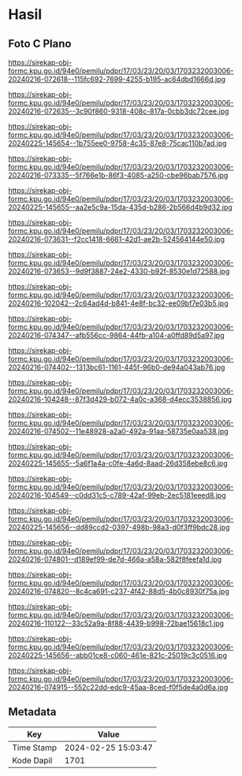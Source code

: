 # Hasil

## Foto C Plano

https://sirekap-obj-formc.kpu.go.id/94e0/pemilu/pdpr/17/03/23/20/03/1703232003006-20240216-072618--115fc692-7699-4255-b195-ac64dbd1666d.jpg

https://sirekap-obj-formc.kpu.go.id/94e0/pemilu/pdpr/17/03/23/20/03/1703232003006-20240216-072635--3c90f860-9318-408c-817a-0cbb3dc72cee.jpg

https://sirekap-obj-formc.kpu.go.id/94e0/pemilu/pdpr/17/03/23/20/03/1703232003006-20240225-145654--1b755ee0-9758-4c35-87e8-75cac110b7ad.jpg

https://sirekap-obj-formc.kpu.go.id/94e0/pemilu/pdpr/17/03/23/20/03/1703232003006-20240216-073335--5f766e1b-86f3-4085-a250-cbe96bab7576.jpg

https://sirekap-obj-formc.kpu.go.id/94e0/pemilu/pdpr/17/03/23/20/03/1703232003006-20240225-145655--aa2e5c9a-15da-435d-b286-2b566d4b9d32.jpg

https://sirekap-obj-formc.kpu.go.id/94e0/pemilu/pdpr/17/03/23/20/03/1703232003006-20240216-073631--f2cc1418-6661-42d1-ae2b-524564144e50.jpg

https://sirekap-obj-formc.kpu.go.id/94e0/pemilu/pdpr/17/03/23/20/03/1703232003006-20240216-073653--9d9f3887-24e2-4330-b92f-8530e1d72588.jpg

https://sirekap-obj-formc.kpu.go.id/94e0/pemilu/pdpr/17/03/23/20/03/1703232003006-20240216-102042--2c64ad4d-b841-4e8f-bc32-ee09bf7e03b5.jpg

https://sirekap-obj-formc.kpu.go.id/94e0/pemilu/pdpr/17/03/23/20/03/1703232003006-20240216-074347--afb556cc-9864-44fb-a104-a0ffd89d5a97.jpg

https://sirekap-obj-formc.kpu.go.id/94e0/pemilu/pdpr/17/03/23/20/03/1703232003006-20240216-074402--1313bc61-1161-445f-96b0-de94a043ab76.jpg

https://sirekap-obj-formc.kpu.go.id/94e0/pemilu/pdpr/17/03/23/20/03/1703232003006-20240216-104248--87f3d429-b072-4a0c-a368-d4ecc3538856.jpg

https://sirekap-obj-formc.kpu.go.id/94e0/pemilu/pdpr/17/03/23/20/03/1703232003006-20240216-074502--11e48928-a2a0-492a-91aa-58735e0aa538.jpg

https://sirekap-obj-formc.kpu.go.id/94e0/pemilu/pdpr/17/03/23/20/03/1703232003006-20240225-145655--5a6f1a4a-c0fe-4a6d-8aad-26d358ebe8c6.jpg

https://sirekap-obj-formc.kpu.go.id/94e0/pemilu/pdpr/17/03/23/20/03/1703232003006-20240216-104549--c0dd31c5-c789-42af-99eb-2ec5181eeed8.jpg

https://sirekap-obj-formc.kpu.go.id/94e0/pemilu/pdpr/17/03/23/20/03/1703232003006-20240225-145656--dd89ccd2-0397-498b-98a3-d0f3ff9bdc28.jpg

https://sirekap-obj-formc.kpu.go.id/94e0/pemilu/pdpr/17/03/23/20/03/1703232003006-20240216-074801--d189ef99-de7d-466a-a58a-582f8feefa1d.jpg

https://sirekap-obj-formc.kpu.go.id/94e0/pemilu/pdpr/17/03/23/20/03/1703232003006-20240216-074820--8c4ca691-c237-4f42-88d5-4b0c8930f75a.jpg

https://sirekap-obj-formc.kpu.go.id/94e0/pemilu/pdpr/17/03/23/20/03/1703232003006-20240216-110122--33c52a9a-8f88-4439-b998-72bae15618c1.jpg

https://sirekap-obj-formc.kpu.go.id/94e0/pemilu/pdpr/17/03/23/20/03/1703232003006-20240225-145656--abb01ce8-c060-461e-821c-25019c3c0516.jpg

https://sirekap-obj-formc.kpu.go.id/94e0/pemilu/pdpr/17/03/23/20/03/1703232003006-20240216-074915--552c22dd-edc9-45aa-8ced-f0f5de4a0d6a.jpg


## Metadata

| Key        | Value               |
| ---------- | ------------------- |
| Time Stamp | 2024-02-25 15:03:47 |
| Kode Dapil | 1701                |



